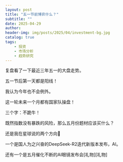```yaml
---
layout: post
title: "五一节前博弈什么？"
subtitle: ""
date: 2025-04-29
author: 
header-img: img/posts/2025/04/investment-bg.jpg
catalog: true
tags:
    - 投资
    - 市场分析
    - 趋势研究
---
```


复盘看了一下最近三年五一的大盘走势。

五一节后第一天都是阳线！

我认为今年也不会例外。

这一轮未来一个月都有国家队操盘！

三个字：不跪牛！

既然指数没有暴跌的风险，那么五月份题材应该买什么？

还是我在星球说的两个方向🧭

一个是国人为之兴奋的DeepSeek-R2迭代新版本发布，AI。

还有一个是五月催化不断的AI眼镜发布会[礼物][礼物]